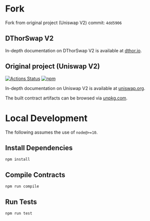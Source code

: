 # Fork
Fork from original project (Uniswap V2) commit: `4dd5906`

## DThorSwap V2

In-depth documentation on DThorSwap V2 is available at [dthor.io](https://dthor.io/docs).

## Original project (Uniswap V2)

[![Actions Status](https://github.com/Uniswap/uniswap-v2-periphery/workflows/CI/badge.svg)](https://github.com/Uniswap/uniswap-v2-periphery/actions)
[![npm](https://img.shields.io/npm/v/@uniswap/v2-periphery?style=flat-square)](https://npmjs.com/package/@uniswap/v2-periphery)

In-depth documentation on Uniswap V2 is available at [uniswap.org](https://uniswap.org/docs).

The built contract artifacts can be browsed via [unpkg.com](https://unpkg.com/browse/@uniswap/v2-periphery@latest/).

# Local Development

The following assumes the use of `node@>=10`.

## Install Dependencies

`npm install`

## Compile Contracts

`npm run compile`

## Run Tests

`npm run test`
